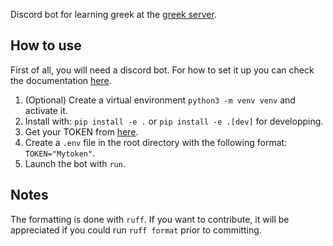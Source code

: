 Discord bot for learning greek at the [greek server](https://discord.gg/greek).

## How to use

First of all, you will need a discord bot. For how to set it up you can check the documentation [here](https://discordpy.readthedocs.io/en/stable/discord.html).

1. (Optional) Create a virtual environment `python3 -m venv venv` and activate it.
2. Install with: `pip install -e .` or `pip install -e .[dev]` for developping.
3. Get your TOKEN from [here](https://discord.com/developers/applications).
4. Create a `.env` file in the root directory with the following format: `TOKEN="Mytoken"`.
5. Launch the bot with `run`.

## Notes
The formatting is done with `ruff`. If you want to contribute, it will be appreciated if you could run `ruff format` prior to committing.